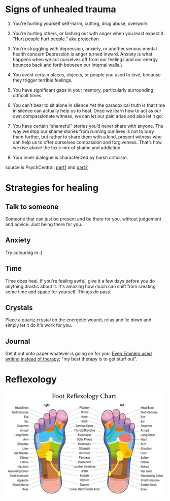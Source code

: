 <!-- TITLE: Healing -->
<!-- SUBTITLE: Resources on healing -->



# Signs of unhealed trauma

1. You’re hurting yourself
self-harm, cutting, drug abuse, overwork

2. You’re hurting others, or lashing out with anger when you least expect it.
“Hurt people hurt people.” aka projection

3. You’re struggling with depression, anxiety, or another serious mental health concern
Depression is anger turned inward. Anxiety is what happens when we cut ourselves off from our feelings and our energy bounces back and forth between our internal walls.\

4. You avoid certain places, objects, or people you used to love, because they trigger terrible feelings.

5. You have significant gaps in your memory, particularly surrounding difficult times.

6. You can’t bear to sit alone in silence
Yet the paradoxical truth is that time in silence can actually help us to heal. Once we learn how to act as our own compassionate witness, we can let our pain arise and also let it go.

7. You have certain “shameful” stories you’d never share with anyone.
The way we stop our shame stories from running our lives is not to bury them further, but rather to share them with a kind, present witness who can help us to offer ourselves compassion and forgiveness. That’s how we rise above the toxic mix of shame and addiction.

8. Your inner dialogue is characterized by harsh criticism.

source is PsychCentral: [part1](https://blogs.psychcentral.com/addiction-mental-health/2018/09/top-signs-of-unhealed-trauma-part-1/) and [part2](https://blogs.psychcentral.com/addiction-mental-health/2018/09/top-signs-of-unhealed-trauma-part-2)

# Strategies for healing

## Talk to someone

Someone that can just be present and be there for you, without judgement and advice. Just being there for you.
## Anxiety

Try colouring in :)
## Time

Time does heal. If you're feeling awful, give it a few days before you do anything drastic about it. It's amazing how much can shift from creating some time and space for yourself. Things do pass.
## Crystals

Place a quartz crystal on the energetic wound, relax and lie down and simply let it do it's work for you.

## Journal

Get it out onto paper whatever is going on for you. [Even Eminem used writing instead of therapy](https://youtu.be/Ji5I03sko8s?t=787); "my best therapy is to get stuff out".

# Reflexology

![Foot Reflexology Chart](/uploads/foot-reflexology-chart.jpg "Foot Reflexology Chart")